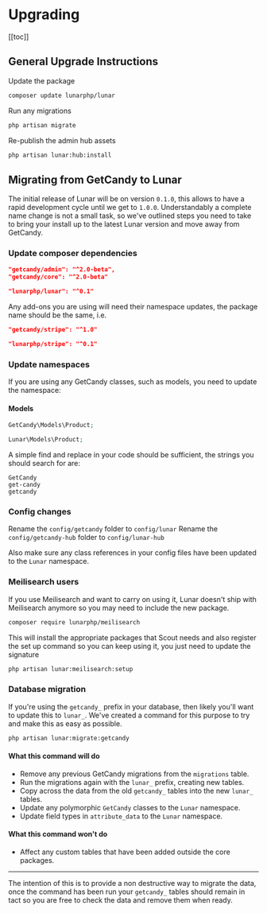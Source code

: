 # Upgrading

[[toc]]


## General Upgrade Instructions

Update the package

```sh
composer update lunarphp/lunar
```

Run any migrations

```sh
php artisan migrate
```

Re-publish the admin hub assets

```sh
php artisan lunar:hub:install
```

## Migrating from GetCandy to Lunar

The initial release of Lunar will be on version `0.1.0`, this allows to have a rapid development cycle until we get to `1.0.0`. Understandably a complete name change is not a small task, so we've outlined steps you need to take to bring your install up to the latest Lunar version and move away from GetCandy.

### Update composer dependencies

```json
"getcandy/admin": "^2.0-beta",
"getcandy/core": "^2.0-beta"
```

```json
"lunarphp/lunar": "^0.1"
```

Any add-ons you are using will need their namespace updates, the package name should be the same, i.e.

```json
"getcandy/stripe": "^1.0"
```

```json
"lunarphp/stripe": "^0.1"
```

### Update namespaces

If you are using any GetCandy classes, such as models, you need to update the namespace:

#### Models

```php
GetCandy\Models\Product;
```

```php
Lunar\Models\Product;
```

A simple find and replace in your code should be sufficient, the strings you should search for are:

```
GetCandy
get-candy
getcandy
```

### Config changes

Rename the `config/getcandy` folder to `config/lunar`
Rename the `config/getcandy-hub` folder to `config/lunar-hub`

Also make sure any class references in your config files have been updated to the `Lunar` namespace.

### Meilisearch users

If you use Meilisearch and want to carry on using it, Lunar doesn't ship with Meilisearch anymore so you may need to include the new package.

```sh
composer require lunarphp/meilisearch
```

This will install the appropriate packages that Scout needs and also register the set up command so you can keep using it, you just need to update the signature

```sh
php artisan lunar:meilisearch:setup
```

### Database migration

If you're using the `getcandy_` prefix in your database, then likely you'll want to update this to `lunar_`. We've created a command for this purpose to try and make this as easy as possible.

```sh
php artisan lunar:migrate:getcandy
```

#### What this command will do

- Remove any previous GetCandy migrations from the `migrations` table.
- Run the migrations again with the `lunar_` prefix, creating new tables.
- Copy across the data from the old `getcandy_` tables into the new `lunar_` tables.
- Update any polymorphic `GetCandy` classes to the `Lunar` namespace.
- Update field types in `attribute_data` to the `Lunar` namespace.


#### What this command won't do

- Affect any custom tables that have been added outside the core packages.

---

The intention of this is to provide a non destructive way to migrate the data, once the command has been run your `getcandy_` tables should remain in tact so you are free to check the data and remove them when ready.

